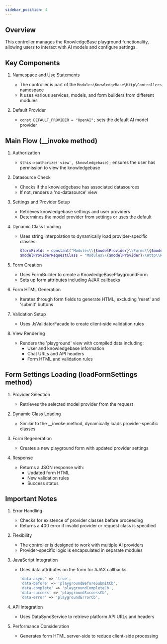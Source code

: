 ```yaml
---
sidebar_position: 4
---
```


## Overview

This controller manages the KnowledgeBase playground functionality, allowing users to interact with AI models and configure settings.

## Key Components

1. Namespace and Use Statements

   - The controller is part of the `Modules\KnowledgeBase\Http\Controllers` namespace
   - It uses various services, models, and form builders from different modules

2. Default Provider
   - `const DEFAULT_PROVIDER = "OpenAI";` sets the default AI model provider

## Main Flow (\_\_invoke method)

1. Authorization

   - `$this->authorize('view', $knowledgebase);` ensures the user has permission to view the knowledgebase

2. Datasource Check

   - Checks if the knowledgebase has associated datasources
   - If not, renders a 'no-datasource' view

3. Settings and Provider Setup

   - Retrieves knowledgebase settings and user providers
   - Determines the model provider from settings or uses the default

4. Dynamic Class Loading

   - Uses string interpolation to dynamically load provider-specific classes:
     ```php
     $formFields = constant("Modules\\{$modelProvider}\\Forms\\{$modelProvider}::FORM_FIELDS");
     $modelProviderRequestClass = "Modules\\{$modelProvider}\\Http\\Requests\\{$modelProvider}Request";
     ```

5. Form Creation

   - Uses FormBuilder to create a KnowledgeBasePlaygroundForm
   - Sets up form attributes including AJAX callbacks

6. Form HTML Generation

   - Iterates through form fields to generate HTML, excluding 'reset' and 'submit' buttons

7. Validation Setup

   - Uses JsValidatorFacade to create client-side validation rules

8. View Rendering
   - Renders the 'playground' view with compiled data including:
     - User and knowledgebase information
     - Chat URLs and API headers
     - Form HTML and validation rules

## Form Settings Loading (loadFormSettings method)

1. Provider Selection

   - Retrieves the selected model provider from the request

2. Dynamic Class Loading

   - Similar to the \_\_invoke method, dynamically loads provider-specific classes

3. Form Regeneration

   - Creates a new playground form with updated provider settings

4. Response
   - Returns a JSON response with:
     - Updated form HTML
     - New validation rules
     - Success status

## Important Notes

1. Error Handling

   - Checks for existence of provider classes before proceeding
   - Returns a 400 error if invalid provider or request class is specified

2. Flexibility

   - The controller is designed to work with multiple AI providers
   - Provider-specific logic is encapsulated in separate modules

3. JavaScript Integration

   - Uses data attributes on the form for AJAX callbacks:
     ```php
     'data-async' => 'true',
     'data-before' => 'playgroundBeforeSubmitCb',
     'data-complete' => 'playgroundCompleteCb',
     'data-success' => 'playgroundSuccessCb',
     'data-error' => 'playgroundErrorCb',
     ```

4. API Integration

   - Uses DataSyncService to retrieve platform API URLs and headers

5. Performance Consideration
   - Generates form HTML server-side to reduce client-side processing
